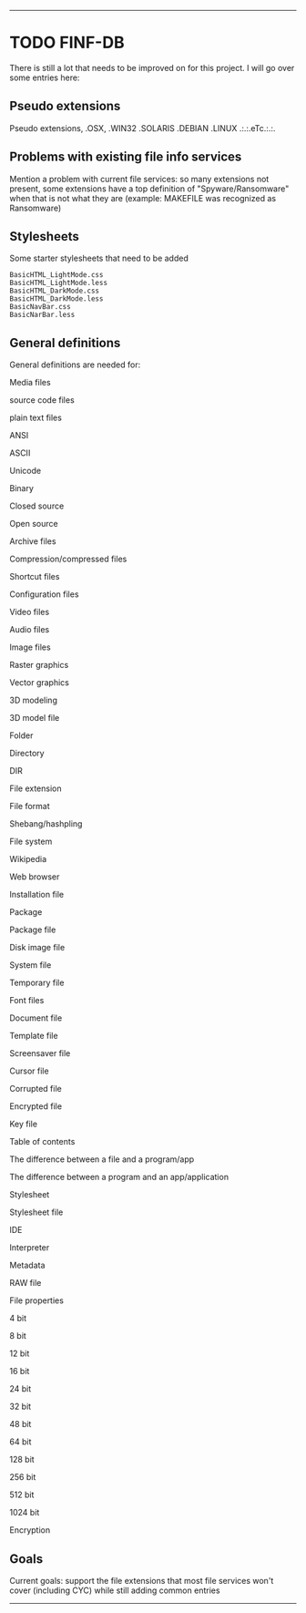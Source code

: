 
***

# TODO FINF-DB

There is still a lot that needs to be improved on for this project. I will go over some entries here:

## Pseudo extensions

Pseudo extensions, .OSX, .WIN32 .SOLARIS .DEBIAN .LINUX .:.:.eTc.:.:.

## Problems with existing file info services

Mention a problem with current file services: so many extensions not present, some extensions have a top definition of "Spyware/Ransomware" when that is not what they are (example: MAKEFILE was recognized as Ransomware)

## Stylesheets

Some starter stylesheets that need to be added

<!--Stylesheets {!-->

```
BasicHTML_LightMode.css
BasicHTML_LightMode.less
BasicHTML_DarkMode.css
BasicHTML_DarkMode.less
BasicNavBar.css
BasicNarBar.less
```

<!--}!-->

## General definitions

General definitions are needed for:

Media files

source code files

plain text files

ANSI

ASCII

Unicode

Binary

Closed source

Open source

Archive files

Compression/compressed files

Shortcut files

Configuration files

Video files

Audio files

Image files

Raster graphics

Vector graphics

3D modeling

3D model file

Folder

Directory

DIR

File extension

File format

Shebang/hashpling

File system

Wikipedia

Web browser

Installation file

Package

Package file

Disk image file

System file

Temporary file

Font files

Document file

Template file

Screensaver file

Cursor file

Corrupted file

Encrypted file

Key file

Table of contents

The difference between a file and a program/app

The difference between a program and an app/application

Stylesheet

Stylesheet file

IDE

Interpreter

Metadata

RAW file

File properties

4 bit

8 bit

12 bit

16 bit

24 bit

32 bit

48 bit

64 bit

128 bit

256 bit

512 bit

1024 bit

Encryption

## Goals

Current goals: support the file extensions that most file services won't cover (including CYC) while still adding common entries

***

